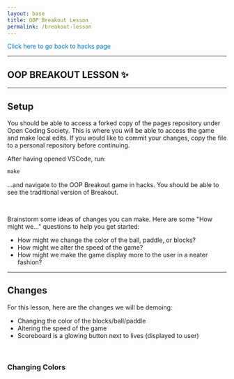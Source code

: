 ```yaml
---
layout: base
title: OOP Breakout Lesson
permalink: /breakout-lesson
---
```


<p class="back-button"><a href="{{site.baseurl}}/hacks" style="text-decoration:none;color:#007acc;font-weight:20px;">Click here to go back to hacks page</a></p>

---

## **OOP BREAKOUT LESSON** ✨

---

## **Setup**

You should be able to access a forked copy of the pages repository under Open Coding Society. This is where you will be able to access the game and make local edits. If you would like to commit your changes, copy the file to a personal repository before continuing.

After having opened VSCode, run:
```js
make
```
...and navigate to the OOP Breakout game in hacks. You should be able to see the traditional version of Breakout.

<br>

Brainstorm some ideas of changes you can make. Here are some "How might we..." questions to help you get started:
- How might we change the color of the ball, paddle, or blocks?
- How might we alter the speed of the game?
- How might we make the game display more to the user in a neater fashion?

---

## **Changes**

For this lesson, here are the changes we will be demoing:
- Changing the color of the blocks/ball/paddle
- Altering the speed of the game
- Scoreboard is a glowing button next to lives (displayed to user)

<br>

### **Changing Colors**